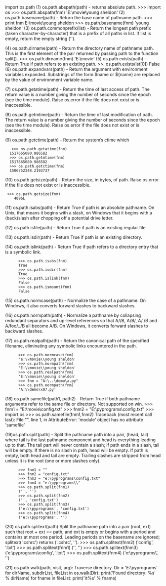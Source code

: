 import os.path
(1)  os.path.abspath(path) - returns absolute path.
      >>> import os
      >>> os.path.abspath(fnm)
        'E:\\movie\\young sheldon'
(2) os.path.basename(path) - Return the base name of pathname path.
      >>> print fnm
      E:\movie\young sheldon
      >>> os.path.basename(fnm)
      'young sheldon'
(3) os.path.commonprefix(list) - Return the longest path prefix (taken character-by-character) that is a prefix of all
 paths in list. If list is empty, return the empty string (''). 

(4) os.path.dirname(path) - Return the directory name of pathname path. This is the first element of the pair returned by passing path to the
  function split().
      >>> os.path.dirname(fnm)
         'E:\\movie'
(5) os.path.exists(path) - Return True if path refers to an existing path.
      >>. os.path.exists(lst[0])
      False
(6) os.path.expandvars(path) - Return the argument with environment variables expanded.
Substrings of the form $name or ${name} are replaced by the value of environment variable name.

(7) os.path.getatime(path) - Return the time of last access of path.
The return value is a number giving the number of seconds since the epoch (see the time module). 
Raise os.error if the file does not exist or is inaccessible.

(8) os.path.getmtime(path) - Return the time of last modification of path.
The return value is a number giving the number of seconds since the epoch (see the time module).
Raise os.error if the file does not exist or is inaccessible.

(9) os.path.getctime(path) - Return the system’s ctime which

       >>> os.path.getatime(fnm)
      1517665080.986582
      >>> os.path.getmtime(fnm)
      1517665080.986582
      >>> os.path.getctime(fnm)
      1506752348.2193737
(10) os.path.getsize(path) - Return the size, in bytes, of path.
    Raise os.error if the file does not exist or is inaccessible.

     >>> os.path.getsize(fnm)
        4096L
(11) os.path.isabs(path) - Return True if path is an absolute pathname. 
On Unix, that means it begins with a slash, on Windows that it begins with a (back)slash after chopping off a potential
drive letter.

(12) os.path.isfile(path) - Return True if path is an existing regular file. 

(13) os.path.isdir(path) - Return True if path is an existing directory.

(14) os.path.islink(path) - Return True if path refers to a directory entry that is a symbolic link.

          >>> os.path.isabs(fnm)
          True
          >>> os.path.isdir(fnm)
          True
          >>> os.path.islink(fnm)
          False
          >>> os.path.ismount(fnm)
          False
(15) os.path.normcase(path) - Normalize the case of a pathname.
On Windows, it also converts forward slashes to backward slashes.

(16) os.path.normpath(path) - Normalize a pathname by collapsing redundant separators and
up-level references so that A//B, A/B/, A/./B and A/foo/../B all become A/B. 
On Windows, it converts forward slashes to backward slashes.

(17) os.path.realpath(path) - Return the canonical path of the specified filename, 
eliminating any symbolic links encountered in the path.

          >>> os.path.normcase(fnm)
          'e:\\movie\\young sheldon'
          >>> os.path.normpath(fnm)
          'E:\\movie\\young sheldon'
          >>> os.path.realpath(fnm)
          'E:\\movie\\young sheldon'
          >>> fnm = "A:\..\demo\a.py"
          >>> os.path.normpath(fnm)
          'A:\\demo\x07.py'

(18) os.path.samefile(path1, path2) - Return True if both pathname arguments refer to the same file or directory. Not supported on win.
          >>> fnm1 = "E:\movie\config.txt"
          >>> fnm2 = "E:\pyprograms\config.txt"
          >>> import os
          >>> os.path.samefile(fnm1,fnm2)
          Traceback (most recent call last):
            File "<stdin>", line 1, in <module>
          AttributeError: 'module' object has no attribute 'samefile'

(19)os.path.split(path) -  Split the pathname path into a pair, (head, tail) where tail is the last pathname component and 
head is everything leading up to that. 
The tail part will never contain a slash; if path ends in a slash, tail will be empty. 
If there is no slash in path, head will be empty. 
If path is empty, both head and tail are empty. 
Trailing slashes are stripped from head unless it is the root (one or more slashes only).

          >>> fnm1 = ""
          >>> fnm2 = "config.txt"
          >>> fnm3 = "e:\pyprograms\config.txt"
          >>> fnm4 = "e:\pyprograms\\"
          >>> os.path.split(fnm1)
          ('', '')
          >>> os.path.split(fnm2)
          ('', 'config.txt')
          >>> os.path.split(fnm3)
          ('e:\\pyprograms', 'config.txt')
          >>> os.path.split(fnm4)
          ('e:\\pyprograms', '')
          
(20) os.path.splitext(path)
    Split the pathname path into a pair (root, ext) such that root + ext == path, 
    and ext is empty or begins with a period and contains at most one period. 
    Leading periods on the basename are ignored; splitext('.cshrc') returns ('.cshrc', '').
        >>> os.path.splitext(fnm2)
        ('config', '.txt')
        >>> os.path.splitext(fnm1)
        ('', '')
        >>> os.path.splitext(fnm3)
        ('e:\\pyprograms\\config', '.txt')
        >>> os.path.splitext(fnm4)
        ('e:\\pyprograms\\', '')
        
  (21) os.path.walk(path, visit, arg):
  Traverse directory.
      Dir = 'E:\pyprograms\'
      for dirName, subdirList, fileList in os.walk(Dir):
          print('Found directory: %s' % dirName)
          for fname in fileList:
              print('\t%s' % fname)
  
  
  
  
  
  
  
  
  
  
  
  

